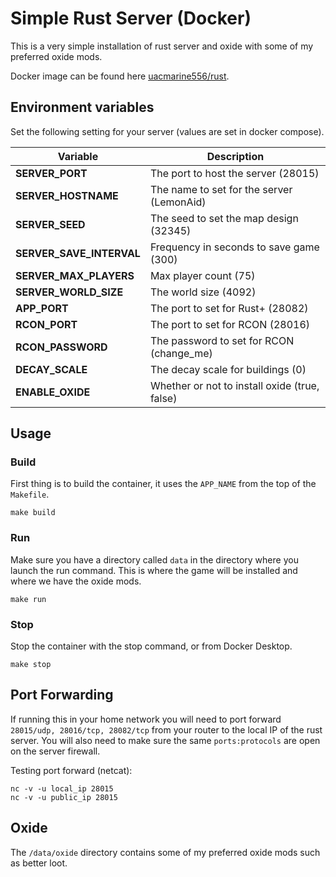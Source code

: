 # Simple Rust Server (Docker)
This is a very simple installation of rust server and oxide with some of my preferred oxide mods.

Docker image can be found here [uacmarine556/rust](https://hub.docker.com/r/uacmarine556/rust).
## Environment variables
Set the following setting for your server (values are set in docker compose).

| Variable                 | Description                                   |
| ------------------------ | --------------------------------------------- |
| **SERVER_PORT**          | The port to host the server (28015)           |
| **SERVER_HOSTNAME**      | The name to set for the server (LemonAid)     |
| **SERVER_SEED**          | The seed to set the map design (32345)        |
| **SERVER_SAVE_INTERVAL** | Frequency in seconds to save game (300)       |
| **SERVER_MAX_PLAYERS**   | Max player count (75)                         |
| **SERVER_WORLD_SIZE**    | The world size (4092)                         |
| **APP_PORT**             | The port to set for Rust+ (28082)             |
| **RCON_PORT**            | The port to set for RCON (28016)              |
| **RCON_PASSWORD**        | The password to set for RCON (change_me)      |
| **DECAY_SCALE**          | The decay scale for buildings (0)             |
| **ENABLE_OXIDE**         | Whether or not to install oxide (true, false) |

## Usage
### Build
First thing is to build the container, it uses the `APP_NAME` from the top of the `Makefile`.

```make build``` 

### Run
Make sure you have a directory called `data` in the directory where you launch the run command. This is where the game will be installed and where we have the oxide mods.

```make run```

### Stop
Stop the container with the stop command, or from Docker Desktop.

```make stop```

## Port Forwarding
If running this in your home network you will need to port forward `28015/udp, 28016/tcp, 28082/tcp` from your router to the local IP of the rust server. You will also need to make sure the same `ports:protocols` are open on the server firewall.

Testing port forward (netcat):
```
nc -v -u local_ip 28015
nc -v -u public_ip 28015
```

## Oxide
The `/data/oxide` directory contains some of my preferred oxide mods such as better loot.
